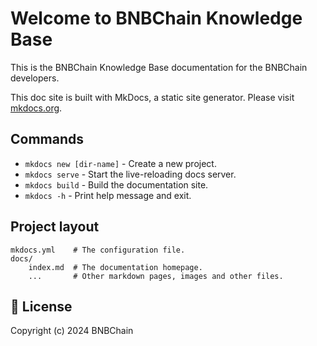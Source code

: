 # Welcome to BNBChain Knowledge Base

This is the BNBChain Knowledge Base documentation for the BNBChain developers.  

This doc site is built with MkDocs, a static site generator. Please visit [mkdocs.org](https://www.mkdocs.org).

## Commands

* `mkdocs new [dir-name]` - Create a new project.
* `mkdocs serve` - Start the live-reloading docs server.
* `mkdocs build` - Build the documentation site.
* `mkdocs -h` - Print help message and exit.

## Project layout

    mkdocs.yml    # The configuration file.
    docs/
        index.md  # The documentation homepage.
        ...       # Other markdown pages, images and other files.

## 📜 License

Copyright (c) 2024 BNBChain 

